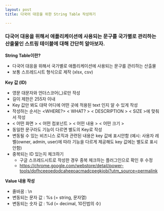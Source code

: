 ```yaml
---
layout: post
title: 다국어 대응을 위한 String Table 작성하기

---
```


### 다국어 대응을 위해서 애플리케이션에 사용되는 문구를 국가별로 관리하는 산출물인 스트링 테이블에 대해 간단히 알아보자.

**String Table이란?**

- 다국어 대응을 위해서 국가별로 애플리케이션에 사용되는 문구를 관리하는 산출물
- 보통 스프레드시트 형식으로 제작 (xlsx, csv)

**Key 값 (ID)**

- 영문 대문자와 언더스코어(_)로만 작성
- 길이 제한은 255자 이내
- Key 값만 봐도 대략 어디에 어떤 곳에 적용된 text 인지 알 수 있게 작성
- 작성하는 순서는 <WHERE?> < WHAT? > < DESCRIPTION > < SIZE >에 맞춰서 작성
- < 어떤 화면 > < 어떤 컴포넌트 > < 어떤 내용 > < 어떤 크기 >
- 동일한 문구라도 기능이 다르면 별도의 Key로 작성
- 변동될 수 있는 비즈니스 로직과 관련된 내용은 key 값에 표시안함 (예시: 사용자 레벨(owner, admin, user)에 따라 기능을 다르게 제공해도 key 값에는 별도로 표시 안함)
- 중복되는 ID 있는지 체크하기
  - 구글 스프레드시트로 작성한 경우 중복 체크하는 플러그인으로 확인 후 수정
  - https://chrome.google.com/webstore/detail/power-tools/dofhceeoedodcaheeoacmadcpegkjobi?utm_source=permalink

**Value 내용 작성**

- 줄바꿈 : \n
- 변동되는 문자 값 : %s (= string, 문자열)
- 변동되는 숫자 값 : %d (= decimal, 10진법의 수)